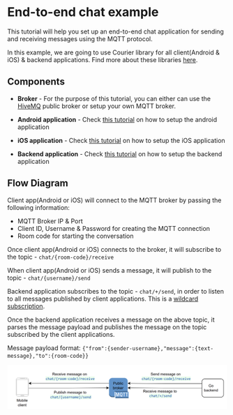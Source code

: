 # End-to-end chat example

This tutorial will help you set up an end-to-end chat application for sending and receiving messages using the MQTT protocol.

In this example, we are going to use Courier library for all client(Android & iOS) & backend applications. Find more about these libraries [here](/#docs).

## Components

- **Broker** - For the purpose of this tutorial, you can either can use the [HiveMQ](https://www.hivemq.com/public-mqtt-broker/) public broker or setup your own MQTT broker.

- **Android application** - Check [this tutorial](AndroidSetup) on how to setup the android application

- **iOS application** - Check [this tutorial](iOSSetup) on how to setup the iOS application

- **Backend application** - Check [this tutorial](GoSetup) on how to setup the backend application

## Flow Diagram

Client app(Android or iOS) will connect to the MQTT broker by passing the following information:

- MQTT Broker IP & Port
- Client ID, Username & Password for creating the MQTT connection
- Room code for starting the conversation

Once client app(Android or iOS) connects to the broker, it will subscribe to the topic - `chat/{room-code}/receive`

When client app(Android or iOS) sends a message, it will publish to the topic - `chat/{username}/send`

Backend application subscribes to the topic - `chat/+/send`, in order to listen to all messages published by client applications. This is a [wildcard subscription][1].

Once the backend application receives a message on the above topic, it parses the message payload and publishes the message on the topic subscribed by the client applications.

Message payload format: `{"from":{sender-username},"message":{text-message},"to":{room-code}}`

![Diagram](../static/img/tutorial/flow-diagram.png)

[1]: https://www.hivemq.com/blog/mqtt-essentials-part-5-mqtt-topics-best-practices/